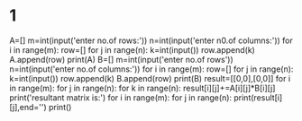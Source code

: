 # 1
A=[]
m=int(input('enter no.of rows:'))
n=int(input('enter n0.of columns:'))
for i in range(m):
    row=[]
    for j in range(n):
        k=int(input())
        row.append(k)
        A.append(row)
    print(A)
B=[]
m=int(input('enter no.of rows'))
n=int(input('enter no.of columns:'))
for i in range(m):
    row=[]
    for j in range(n):
        k=int(input())
        row.append(k)
        B.append(row)
        print(B)
result=[[0,0],[0,0]]
for i in range(m):
    for j in range(n):
        for k in range(n):
             result[i][j]+=A[i][j]*B[i][j]
        print('resultant matrix is:')
        for i in range(m):
            for j in range(n):
                print(result[i][j],end='')
                print()
